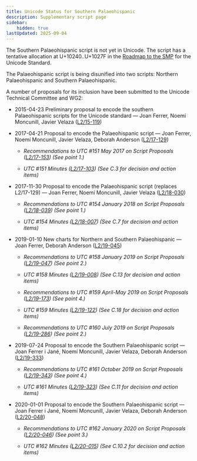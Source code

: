 ```yaml
---
title: Unicode Status for Southern Palaeohispanic
description: Supplementary script page
sidebar:
    hidden: true
lastUpdated: 2025-09-04
---
```


The Southern Palaeohispanic script is not yet in Unicode. The script has a tentative allocation at U+10240..U+1027F in the [Roadmap to the SMP](http://www.unicode.org/roadmaps/smp/) for the Unicode Standard. 

The Palaeohispanic script is being disunified into two scripts: Northern Palaeohispanic and Southern Palaeohispanic.

[comment]: # (end of intro)

[comment]: # (start of blocks)



[comment]: # (end of blocks)

[comment]: # (start of chars)



[comment]: # (end of chars)

[comment]: # (start of rest)

A number of proposals for its inclusion have been submitted to the Unicode Technical Committee and WG2:

- 2015-04-23 Preliminary proposal to encode the southern Palaeohispanic scripts for the Unicode standard — Joan Ferrer, Noemí Moncunill, Javier Velaza ([L2/15-119](http://www.unicode.org/cgi-bin/GetMatchingDocs.pl?L2/15-119))

- 2017-04-21 Proposal to encode the Palaeohispanic script — Joan Ferrer, Noemí Moncunill, Javier Velaza, Deborah Anderson  ([L2/17-129](http://www.unicode.org/cgi-bin/GetMatchingDocs.pl?L2/17-129))

  - _Recommendations to UTC #151 May 2017 on Script Proposals ([L2/17-153](http://www.unicode.org/cgi-bin/GetMatchingDocs.pl?L2/17-153)) (See point 1.)_

  - _UTC #151 Minutes ([L2/17-103](http://www.unicode.org/L2/L2017/17103.htm)) (See C.3 for decision and action items)_

- 2017-11-30 Proposal to encode the Palaeohispanic script (replaces L2/17-129) — Joan Ferrer, Noemí Moncunill, Javier Velaza ([L2/18-030](http://www.unicode.org/cgi-bin/GetMatchingDocs.pl?L2/18-030))

  - _Recommendations to UTC #154 January 2018 on Script Proposals ([L2/18-039](http://www.unicode.org/cgi-bin/GetMatchingDocs.pl?L2/18-039)) (See point 1.)_

  - _UTC #154 Minutes ([L2/18-007](http://www.unicode.org/L2/L2018/18007.htm)) (See C.7 for decision and action items)_

- 2019-01-10 New charts for Northern and Southern Palaeohispanic — Joan Ferrer, Deborah Anderson ([L2/19-045](http://www.unicode.org/cgi-bin/GetMatchingDocs.pl?L2/19-045))

  - _Recommendations to UTC #158 January 2019 on Script Proposals ([L2/19-047](https://www.unicode.org/L2/L2019/19047-script-adhoc-recs.pdf)) (See point 2.)_

  - _UTC #158 Minutes ([L2/19-008](https://www.unicode.org/L2/L2019/19008.htm)) (See C.13 for decision and action items)_

  - _Recommendations to UTC #159 April-May 2019 on Script Proposals ([L2/19-173](http://www.unicode.org/L2/L2019/19173-script-adhoc-recs.pdf)) (See point 4.)_

  - _UTC #159 Minutes ([L2/19-122](http://www.unicode.org/L2/L2019/19122.htm)) (See C.18 for decision and action items)_

  - _Recommendations to UTC #160 July 2019 on Script Proposals ([L2/19-286](https://www.unicode.org/L2/L2019/19286-script-recs.pdf)) (See point 2.)_

- 2019-07-24 Proposal to encode the Southern Palaeohispanic script — Joan Ferrer i Jané, Noemí  Moncunill,  Javier Velaza, Deborah Anderson ([L2/19-333](http://www.unicode.org/cgi-bin/GetMatchingDocs.pl?L2/19-333))

  - _Recommendations to UTC #161 October 2019 on Script Proposals ([L2/19-343](http://www.unicode.org/L2/L2019/19343-script-adhoc-recs.pdf)) (See point 4.)_

  - _UTC #161 Minutes ([L2/19-323](https://www.unicode.org/L2/L2019/19323.htm)) (See C.11 for decision and action items)_

- 2020-01-01 Proposal to encode the Southern Palaeohispanic script — Joan Ferrer i Jané, Noemí Moncunill, Javier Velaza, Deborah Anderson ([L2/20-048](http://www.unicode.org/cgi-bin/GetMatchingDocs.pl?L2/20-048))

  - _Recommendations to UTC #162 January 2020 on Script Proposals ([L2/20-046](http://www.unicode.org/L2/L2020/20046-script-adhoc-rept.pdf)) (See point 3.)_

  - _UTC #162 Minutes ([L2/20-015](http://www.unicode.org/L2/L2020/20015.htm)) (See C.10.2 for decision and action items)_
